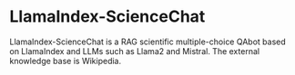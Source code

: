# LlamaIndex-ScienceChat
LlamaIndex-ScienceChat is a RAG scientific multiple-choice QAbot based on LlamaIndex and LLMs such as Llama2 and Mistral. The external knowledge base is Wikipedia.
